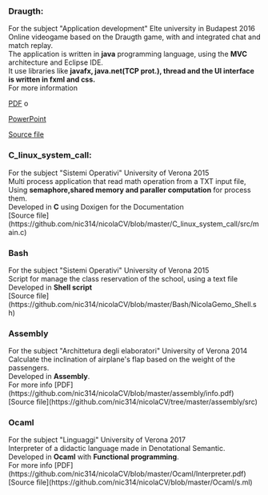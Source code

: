 <h3>Draugth:</h3> For the subject "Application development" Elte university in Budapest 2016 <br>
Online videogame based on the Draugth game, with and integrated chat and match replay. <br>
The application is written in <b>java</b> programming language, using the <b>MVC</b> architecture and Eclipse IDE. <br>
It use libraries like <b>javafx, java.net(TCP prot.), thread and the UI interface is written in fxml and css.</b> <br>
For more information 

[PDF](https://github.com/nic314/nicolaCV/blob/master/Draughts(java)/Draughts.pdf) o 

 [PowerPoint](https://github.com/nic314/nicolaCV/blob/master/Draughts(java)/appDevFinal.pptx)  <br>
 
[Source file](https://github.com/nic314/nicolaCV/tree/master/Draughts(java)/src/Draughts/src)


<h3>C_linux_system_call:</h3> For the subject "Sistemi Operativi" University of Verona 2015 <br>
Multi process application that read math operation from a TXT input file, <br>
Using <b>semaphore,shared memory and paraller computation</b> for process them.<br>
Developed in <b>C</b> using Doxigen for the Documentation<br>
[Source file](https://github.com/nic314/nicolaCV/blob/master/C_linux_system_call/src/main.c)

<h3>Bash</h3> For the subject "Sistemi Operativi" University of Verona 2015 <br>
Script for manage the class reservation of the school, using a text file<br>
Developed in <b>Shell script</b><br>
[Source file](https://github.com/nic314/nicolaCV/blob/master/Bash/NicolaGemo_Shell.sh)



<h3>Assembly</h3> For the subject "Archittetura degli elaboratori" University of Verona 2014 <br>
Calculate the inclination of airplane's flap based on the weight of the passengers.<br>
Developed in <b>Assembly</b>.<br>
For more info [PDF](https://github.com/nic314/nicolaCV/blob/master/assembly/info.pdf)<br>
[Source file](https://github.com/nic314/nicolaCV/tree/master/assembly/src)


<h3>Ocaml</h3> For the subject "Linguaggi" University of Verona 2017 <br>
Interpreter of a didactic language made in Denotational Semantic.<br>
Developed in <b>Ocaml</b> with <b>Functional programming</b>.<br>
For more info [PDF](https://github.com/nic314/nicolaCV/blob/master/Ocaml/Interpreter.pdf)<br>
[Source file](https://github.com/nic314/nicolaCV/blob/master/Ocaml/s.ml)

